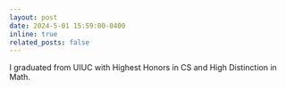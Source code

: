 ```yaml
---
layout: post
date: 2024-5-01 15:59:00-0400
inline: true
related_posts: false
---
```


I graduated from UIUC with Highest Honors in CS and High Distinction in Math.
